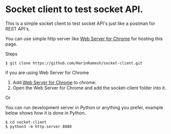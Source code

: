 # Socket client to test socket API.
This is a simple socket client to test socket API's just like a postman for REST API's.

You can use simple http server like [Web Server for Chrome](https://chrome.google.com/webstore/detail/web-server-for-chrome/ofhbbkphhbklhfoeikjpcbhemlocgigb?hl=en) for hosting this page.

Steps 

```
$ git clone https://github.com/HarinRamesh/socket-client.git
```

if you are using Web Server for Chrome
1. Add [Web Server for Chrome](https://chrome.google.com/webstore/detail/web-server-for-chrome/ofhbbkphhbklhfoeikjpcbhemlocgigb?hl=en) to chrome.
2. Open the Web Server for Chrome and add the socket-client folder into it.


Or 

You can run development server in Python or anything you prefer, example below shows how it is done in Python.
```
$ cd socket-client
$ python3 -m http.server 8080
```

